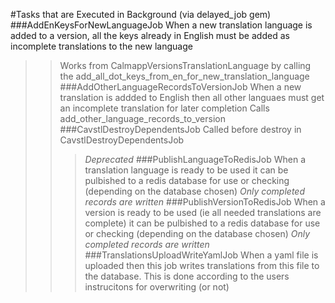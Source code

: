 #Tasks that are Executed in Background (via delayed_job gem)
###AddEnKeysForNewLanguageJob
When a new translation language is added to a version, all the keys already in English must be added as incomplete translations to the new language
>> Works from CalmappVersionsTranslationLanguage by calling the add_all_dot_keys_from_en_for_new_translation_language
###AddOtherLanguageRecordsToVersionJob
When  a new translation is addded to English then all other languaes must get an incomplete translation for later completion
>>Calls add_other_language_records_to_version
###CavstlDestroyDependentsJob
>>Called before destroy in CavstlDestroyDependentsJob
>>> *Deprecated*
###PublishLanguageToRedisJob
>>When a translation language is ready to be used it can be pulbished to a redis database for use or checking (depending on the database chosen)
>>> *Only completed records are written*
###PublishVersionToRedisJob
>>When a version is ready to be used (ie all needed translations are complete) it can be pulbished to a redis database for use or checking (depending on the database chosen)
>>> *Only completed records are written*
###TranslationsUploadWriteYamlJob
>>When a yaml file is uploaded then this job writes translations from this file to the database.
>>> This is done according to the users instrucitons for overwriting (or not)
